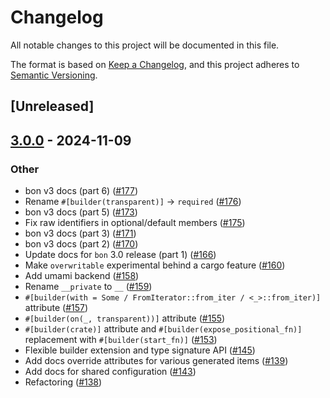 # Changelog

All notable changes to this project will be documented in this file.

The format is based on [Keep a Changelog](https://keepachangelog.com/en/1.0.0/),
and this project adheres to [Semantic Versioning](https://semver.org/spec/v2.0.0.html).

## [Unreleased]

## [3.0.0](https://github.com/elastio/bon/compare/v2.3.0...v3.0.0) - 2024-11-09

### Other

- bon v3 docs (part 6) ([#177](https://github.com/elastio/bon/pull/177))
- Rename `#[builder(transparent)]` -> `required` ([#176](https://github.com/elastio/bon/pull/176))
- bon v3 docs (part 5) ([#173](https://github.com/elastio/bon/pull/173))
- Fix raw identifiers in optional/default members ([#175](https://github.com/elastio/bon/pull/175))
- bon v3 docs (part 3) ([#171](https://github.com/elastio/bon/pull/171))
- bon v3 docs (part 2) ([#170](https://github.com/elastio/bon/pull/170))
- Update docs for `bon` 3.0 release (part 1) ([#166](https://github.com/elastio/bon/pull/166))
- Make `overwritable` experimental behind a cargo feature ([#160](https://github.com/elastio/bon/pull/160))
- Add umami backend ([#158](https://github.com/elastio/bon/pull/158))
- Rename `__private` to `__` ([#159](https://github.com/elastio/bon/pull/159))
- `#[builder(with = Some / FromIterator::from_iter / <_>::from_iter)]` attribute ([#157](https://github.com/elastio/bon/pull/157))
- `#[builder(on(_, transparent))]` attribute ([#155](https://github.com/elastio/bon/pull/155))
- `#[builder(crate)]` attribute and `#[builder(expose_positional_fn)]` replacement with `#[builder(start_fn)]` ([#153](https://github.com/elastio/bon/pull/153))
- Flexible builder extension and type signature API ([#145](https://github.com/elastio/bon/pull/145))
- Add docs override attributes for various generated items ([#139](https://github.com/elastio/bon/pull/139))
- Add docs for shared configuration ([#143](https://github.com/elastio/bon/pull/143))
- Refactoring ([#138](https://github.com/elastio/bon/pull/138))
